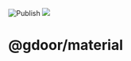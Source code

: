 ![Publish](https://github.com/gdoor-sistemas/sak/workflows/Publish%20@gdoor/material/badge.svg?branch=main)
[![](https://img.shields.io/npm/v/@gdoor/material?color=ee6906&label=npm&logo=npm)](https://www.npmjs.com/package/@gdoor/material)

# @gdoor/material
